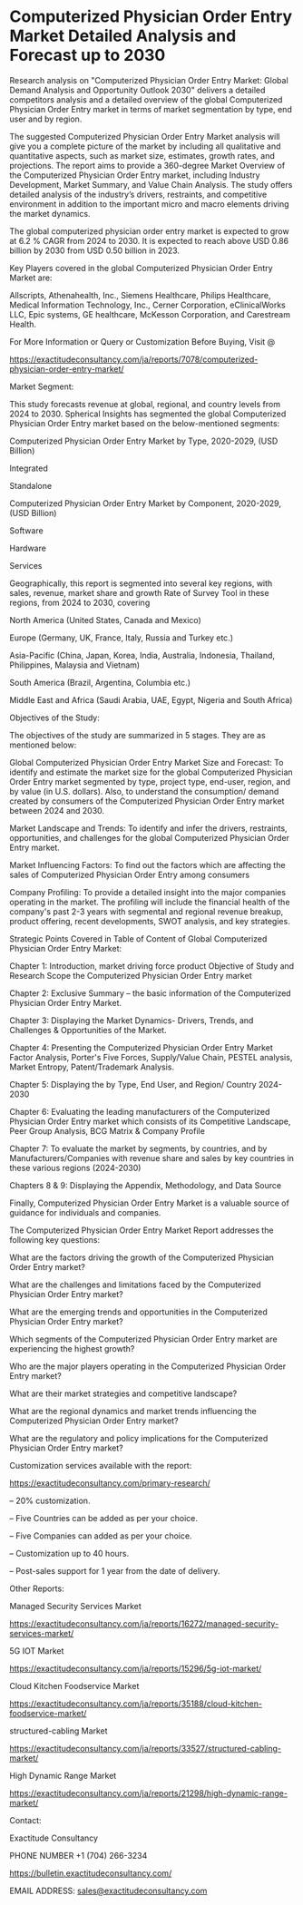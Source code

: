 # Computerized Physician Order Entry Market Detailed Analysis and Forecast up to 2030

Research analysis on "Computerized Physician Order Entry Market: Global Demand Analysis and Opportunity Outlook 2030" delivers a detailed competitors analysis and a detailed overview of the global Computerized Physician Order Entry market in terms of market segmentation by type, end user and by region.

The suggested Computerized Physician Order Entry Market analysis will give you a complete picture of the market by including all qualitative and quantitative aspects, such as market size, estimates, growth rates, and projections. The report aims to provide a 360-degree Market Overview of the Computerized Physician Order Entry market, including Industry Development, Market Summary, and Value Chain Analysis. The study offers detailed analysis of the industry’s drivers, restraints, and competitive environment in addition to the important micro and macro elements driving the market dynamics.

The global computerized physician order entry market is expected to grow at 6.2 % CAGR from 2024 to 2030. It is expected to reach above USD 0.86 billion by 2030 from USD 0.50 billion in 2023.

Key Players covered in the global Computerized Physician Order Entry Market are:

Allscripts, Athenahealth, Inc., Siemens Healthcare, Philips Healthcare, Medical Information Technology, Inc., Cerner Corporation, eClinicalWorks LLC, Epic systems, GE healthcare, McKesson Corporation, and Carestream Health.

For More Information or Query or Customization Before Buying, Visit @

https://exactitudeconsultancy.com/ja/reports/7078/computerized-physician-order-entry-market/

Market Segment:

This study forecasts revenue at global, regional, and country levels from 2024 to 2030. Spherical Insights has segmented the global Computerized Physician Order Entry market based on the below-mentioned segments:

Computerized Physician Order Entry Market by Type, 2020-2029, (USD Billion)

Integrated

Standalone

Computerized Physician Order Entry Market by Component, 2020-2029, (USD Billion)

Software

Hardware

Services

Geographically, this report is segmented into several key regions, with sales, revenue, market share and growth Rate of Survey Tool in these regions, from 2024 to 2030, covering

North America (United States, Canada and Mexico)

Europe (Germany, UK, France, Italy, Russia and Turkey etc.)

Asia-Pacific (China, Japan, Korea, India, Australia, Indonesia, Thailand, Philippines, Malaysia and Vietnam)

South America (Brazil, Argentina, Columbia etc.)

Middle East and Africa (Saudi Arabia, UAE, Egypt, Nigeria and South Africa)

Objectives of the Study:

The objectives of the study are summarized in 5 stages. They are as mentioned below:

Global Computerized Physician Order Entry Market Size and Forecast: To identify and estimate the market size for the global Computerized Physician Order Entry market segmented by type, project type, end-user, region, and by value (in U.S. dollars). Also, to understand the consumption/ demand created by consumers of the Computerized Physician Order Entry market between 2024 and 2030.

Market Landscape and Trends: To identify and infer the drivers, restraints, opportunities, and challenges for the global Computerized Physician Order Entry market.

Market Influencing Factors: To find out the factors which are affecting the sales of Computerized Physician Order Entry among consumers

Company Profiling: To provide a detailed insight into the major companies operating in the market. The profiling will include the financial health of the company's past 2-3 years with segmental and regional revenue breakup, product offering, recent developments, SWOT analysis, and key strategies.

Strategic Points Covered in Table of Content of Global Computerized Physician Order Entry Market:

Chapter 1: Introduction, market driving force product Objective of Study and Research Scope the Computerized Physician Order Entry market

Chapter 2: Exclusive Summary – the basic information of the Computerized Physician Order Entry Market.

Chapter 3: Displaying the Market Dynamics- Drivers, Trends, and Challenges & Opportunities of the Market.

Chapter 4: Presenting the Computerized Physician Order Entry Market Factor Analysis, Porter's Five Forces, Supply/Value Chain, PESTEL analysis, Market Entropy, Patent/Trademark Analysis.

Chapter 5: Displaying the by Type, End User, and Region/ Country 2024-2030

Chapter 6: Evaluating the leading manufacturers of the Computerized Physician Order Entry market which consists of its Competitive Landscape, Peer Group Analysis, BCG Matrix & Company Profile

Chapter 7: To evaluate the market by segments, by countries, and by Manufacturers/Companies with revenue share and sales by key countries in these various regions (2024-2030)

Chapters 8 & 9: Displaying the Appendix, Methodology, and Data Source

Finally, Computerized Physician Order Entry Market is a valuable source of guidance for individuals and companies.

The Computerized Physician Order Entry Market Report addresses the following key questions:

What are the factors driving the growth of the Computerized Physician Order Entry market?

What are the challenges and limitations faced by the Computerized Physician Order Entry market?

What are the emerging trends and opportunities in the Computerized Physician Order Entry market?

Which segments of the Computerized Physician Order Entry market are experiencing the highest growth?

Who are the major players operating in the Computerized Physician Order Entry market?

What are their market strategies and competitive landscape?

What are the regional dynamics and market trends influencing the Computerized Physician Order Entry market?

What are the regulatory and policy implications for the Computerized Physician Order Entry market?

Customization services available with the report:

https://exactitudeconsultancy.com/primary-research/

– 20% customization.

– Five Countries can be added as per your choice.

– Five Companies can added as per your choice.

– Customization up to 40 hours.

– Post-sales support for 1 year from the date of delivery.

Other Reports:

Managed Security Services Market

https://exactitudeconsultancy.com/ja/reports/16272/managed-security-services-market/

5G IOT Market

https://exactitudeconsultancy.com/ja/reports/15296/5g-iot-market/

Cloud Kitchen Foodservice Market

https://exactitudeconsultancy.com/ja/reports/35188/cloud-kitchen-foodservice-market/

structured-cabling Market

https://exactitudeconsultancy.com/ja/reports/33527/structured-cabling-market/

High Dynamic Range Market

https://exactitudeconsultancy.com/ja/reports/21298/high-dynamic-range-market/

Contact:

Exactitude Consultancy

PHONE NUMBER +1 (704) 266-3234

https://bulletin.exactitudeconsultancy.com/

EMAIL ADDRESS: sales@exactitudeconsultancy.com
